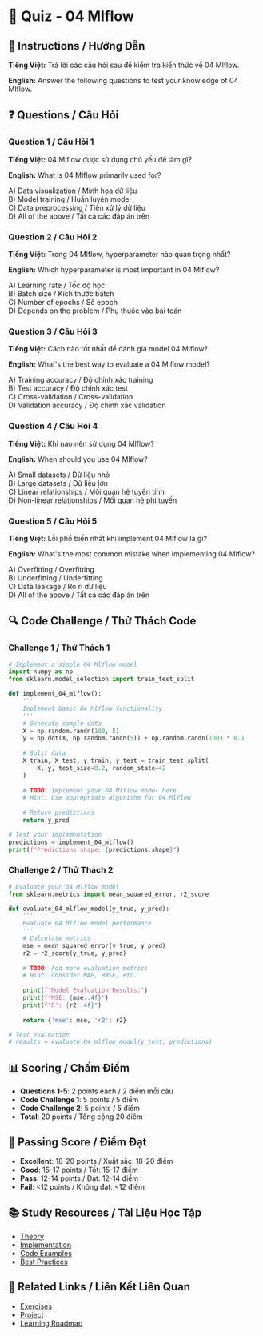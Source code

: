 # 🧠 Quiz - 04 Mlflow

## 📝 Instructions / Hướng Dẫn

**Tiếng Việt:** Trả lời các câu hỏi sau để kiểm tra kiến thức về 04 Mlflow.

**English:** Answer the following questions to test your knowledge of 04 Mlflow.

## ❓ Questions / Câu Hỏi

### Question 1 / Câu Hỏi 1
**Tiếng Việt:** 04 Mlflow được sử dụng chủ yếu để làm gì?

**English:** What is 04 Mlflow primarily used for?

A) Data visualization / Minh họa dữ liệu  
B) Model training / Huấn luyện model  
C) Data preprocessing / Tiền xử lý dữ liệu  
D) All of the above / Tất cả các đáp án trên

### Question 2 / Câu Hỏi 2
**Tiếng Việt:** Trong 04 Mlflow, hyperparameter nào quan trọng nhất?

**English:** Which hyperparameter is most important in 04 Mlflow?

A) Learning rate / Tốc độ học  
B) Batch size / Kích thước batch  
C) Number of epochs / Số epoch  
D) Depends on the problem / Phụ thuộc vào bài toán

### Question 3 / Câu Hỏi 3
**Tiếng Việt:** Cách nào tốt nhất để đánh giá model 04 Mlflow?

**English:** What's the best way to evaluate a 04 Mlflow model?

A) Training accuracy / Độ chính xác training  
B) Test accuracy / Độ chính xác test  
C) Cross-validation / Cross-validation  
D) Validation accuracy / Độ chính xác validation

### Question 4 / Câu Hỏi 4
**Tiếng Việt:** Khi nào nên sử dụng 04 Mlflow?

**English:** When should you use 04 Mlflow?

A) Small datasets / Dữ liệu nhỏ  
B) Large datasets / Dữ liệu lớn  
C) Linear relationships / Mối quan hệ tuyến tính  
D) Non-linear relationships / Mối quan hệ phi tuyến

### Question 5 / Câu Hỏi 5
**Tiếng Việt:** Lỗi phổ biến nhất khi implement 04 Mlflow là gì?

**English:** What's the most common mistake when implementing 04 Mlflow?

A) Overfitting / Overfitting  
B) Underfitting / Underfitting  
C) Data leakage / Rò rỉ dữ liệu  
D) All of the above / Tất cả các đáp án trên

## 🔍 Code Challenge / Thử Thách Code

### Challenge 1 / Thử Thách 1
```python
# Implement a simple 04 Mlflow model
import numpy as np
from sklearn.model_selection import train_test_split

def implement_04_mlflow():
    '''
    Implement basic 04 Mlflow functionality
    '''
    # Generate sample data
    X = np.random.randn(100, 5)
    y = np.dot(X, np.random.randn(5)) + np.random.randn(100) * 0.1
    
    # Split data
    X_train, X_test, y_train, y_test = train_test_split(
        X, y, test_size=0.2, random_state=42
    )
    
    # TODO: Implement your 04 Mlflow model here
    # Hint: Use appropriate algorithm for 04 Mlflow
    
    # Return predictions
    return y_pred

# Test your implementation
predictions = implement_04_mlflow()
print(f"Predictions shape: {predictions.shape}")
```

### Challenge 2 / Thử Thách 2
```python
# Evaluate your 04 Mlflow model
from sklearn.metrics import mean_squared_error, r2_score

def evaluate_04_mlflow_model(y_true, y_pred):
    '''
    Evaluate 04 Mlflow model performance
    '''
    # Calculate metrics
    mse = mean_squared_error(y_true, y_pred)
    r2 = r2_score(y_true, y_pred)
    
    # TODO: Add more evaluation metrics
    # Hint: Consider MAE, RMSE, etc.
    
    print(f"Model Evaluation Results:")
    print(f"MSE: {mse:.4f}")
    print(f"R²: {r2:.4f}")
    
    return {'mse': mse, 'r2': r2}

# Test evaluation
# results = evaluate_04_mlflow_model(y_test, predictions)
```

## 📊 Scoring / Chấm Điểm

- **Questions 1-5**: 2 points each / 2 điểm mỗi câu
- **Code Challenge 1**: 5 points / 5 điểm
- **Code Challenge 2**: 5 points / 5 điểm
- **Total**: 20 points / Tổng cộng 20 điểm

## 🎯 Passing Score / Điểm Đạt

- **Excellent**: 18-20 points / Xuất sắc: 18-20 điểm
- **Good**: 15-17 points / Tốt: 15-17 điểm  
- **Pass**: 12-14 points / Đạt: 12-14 điểm
- **Fail**: <12 points / Không đạt: <12 điểm

## 📚 Study Resources / Tài Liệu Học Tập

- [Theory](./THEORY_04_mlflow.md)
- [Implementation](./IMPLEMENTATION_04_mlflow.md)
- [Code Examples](./CODE_EXAMPLES_04_mlflow.md)
- [Best Practices](./BEST_PRACTICES_04_mlflow.md)

## 🔗 Related Links / Liên Kết Liên Quan

- [Exercises](./EXERCISES_04_mlflow.md)
- [Project](./PROJECT_04_mlflow.md)
- [Learning Roadmap](./LEARNING_ROADMAP_04_mlflow.md)
